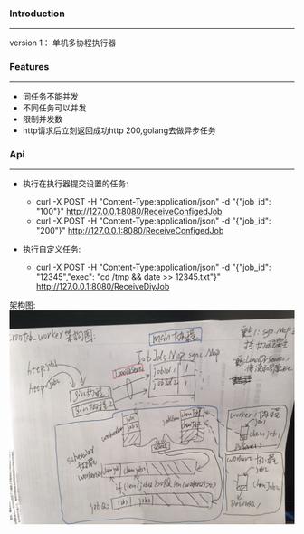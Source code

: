 ### Introduction
----
version 1：
单机多协程执行器

### Features
----
* 同任务不能并发
* 不同任务可以并发
* 限制并发数
* http请求后立刻返回成功http 200,golang去做异步任务

### Api
----
* 执行在执行器提交设置的任务:
    * curl -X POST -H "Content-Type:application/json" -d "{\"job_id\": \"100\"}" http://127.0.0.1:8080/ReceiveConfigedJob
    * curl -X POST -H "Content-Type:application/json" -d "{\"job_id\": \"200\"}" http://127.0.0.1:8080/ReceiveConfigedJob

* 执行自定义任务:
    * curl -X POST -H "Content-Type:application/json" -d "{\"job_id\": \"12345\",\"exec\": \"cd /tmp && date >> 12345.txt\"}" http://127.0.0.1:8080/ReceiveDiyJob

架构图:
![](crontab_worker.jpg)
